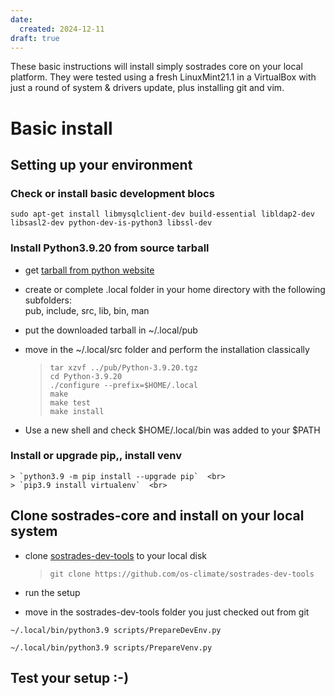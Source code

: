 ```yaml
---
date:
  created: 2024-12-11
draft: true
---
```

These basic instructions will install simply sostrades core on your local platform.
They were tested using a fresh LinuxMint21.1 in a VirtualBox with just a round of system & drivers update, plus installing git and vim.
 
# Basic install
 
## Setting up your environment
 
### Check or install basic development blocs
 
  `sudo apt-get install libmysqlclient-dev build-essential libldap2-dev libsasl2-dev python-dev-is-python3 libssl-dev`
 
### Install Python3.9.20 from source tarball

  - get [tarball from python website](https://www.python.org/downloads/release/python-3920/)
 
  - create or complete .local folder in your home directory with the following subfolders:<br> 
    pub, include, src, lib, bin, man
 
  - put the downloaded tarball in ~/.local/pub
 
  - move in the ~/.local/src folder and perform the installation classically
 
    > `tar xzvf ../pub/Python-3.9.20.tgz`  <br>
    > `cd Python-3.9.20`  <br>
    > `./configure --prefix=$HOME/.local`  <br>
    > `make`  <br>
    > `make test`  <br>
    > `make install` <br>
 
  - Use a new shell and check $HOME/.local/bin was added to your $PATH
 
### Install or upgrade pip,, install venv
 
    > `python3.9 -m pip install --upgrade pip`  <br>
    > `pip3.9 install virtualenv`  <br>
 
## Clone sostrades-core and install on your local system
 
  - clone [sostrades-dev-tools](https://github.com/os-climate/sostrades-dev-tools) to your local disk
 
    > `git clone https://github.com/os-climate/sostrades-dev-tools`
 
 
  - run the setup
 
  - move in the sostrades-dev-tools folder you just checked out from git
 
  `~/.local/bin/python3.9 scripts/PrepareDevEnv.py`
 
  `~/.local/bin/python3.9 scripts/PrepareVenv.py`
 
## Test your setup :-)

